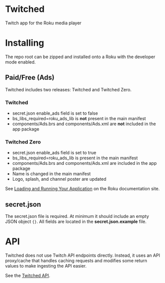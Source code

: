 # Twitched

Twitch app for the Roku media player

# Installing

The repo root can be zipped and installed onto a Roku with the developer
 mode enabled.
 
## Paid/Free (Ads)

Twitched includes two releases: Twitched and Twitched Zero.

### Twitched

- secret.json enable_ads field is set to false
- bs_libs_required=roku_ads_lib is **not** present in the main manifest
- components/Ads.brs and components/Ads.xml are **not** included in the
    app package

### Twitched Zero

- secret.json enable_ads field is set to true
- bs_libs_required=roku_ads_lib is present in the main manifest
- components/Ads.brs and components/Ads.xml are included in the app package
- Name is changed in the main manifest
- Logo, splash, and channel poster are updated

See [Loading and Running Your Application] on the Roku documentation site.

## secret.json

The secret.json file is required. At minimum it should include an empty JSON
 object `{}`. All fields are located in the **secret.json.example** file.
 
# API

Twitched does not use Twitch API endpoints directly. Instead, it uses an API
 proxy/cache that handles caching requests and modifies some return values to
 make ingesting the API easier.
 
See the [Twitched API].



[Loading and Running Your Application]: https://sdkdocs.roku.com/display/sdkdoc/Loading+and+Running+Your+Application
[Twitched API]: https://github.com/TwitchedApp/TwitchedApi
